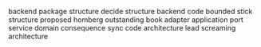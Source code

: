 backend package structure decide structure backend code bounded stick structure proposed homberg outstanding book adapter application port service domain consequence sync code architecture lead screaming architecture